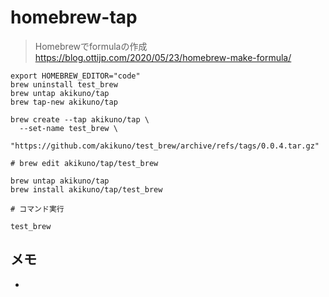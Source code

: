 # homebrew-tap

>Homebrewでformulaの作成
>https://blog.ottijp.com/2020/05/23/homebrew-make-formula/

```
export HOMEBREW_EDITOR="code"
brew uninstall test_brew
brew untap akikuno/tap
brew tap-new akikuno/tap

brew create --tap akikuno/tap \
  --set-name test_brew \
  "https://github.com/akikuno/test_brew/archive/refs/tags/0.0.4.tar.gz"

# brew edit akikuno/tap/test_brew

brew untap akikuno/tap
brew install akikuno/tap/test_brew

# コマンド実行

test_brew

```

## メモ
+ 